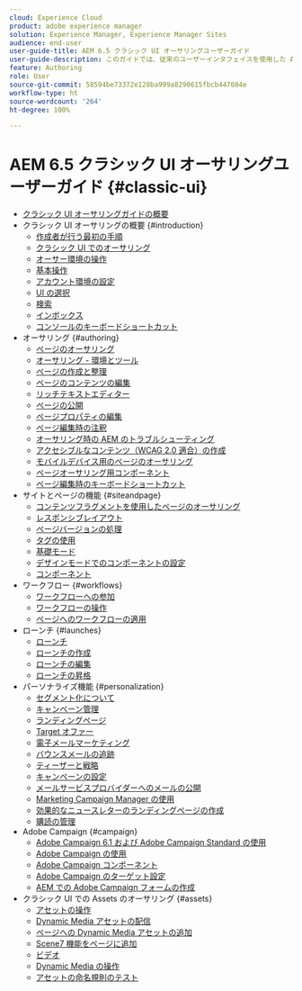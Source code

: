 ```yaml
---
cloud: Experience Cloud
product: adobe experience manager
solution: Experience Manager, Experience Manager Sites
audience: end-user
user-guide-title: AEM 6.5 クラシック UI オーサリングユーザーガイド
user-guide-description: このガイドでは、従来のユーザーインタフェイスを使用した AEM でのオーサリングの概念を説明します。
feature: Authoring
role: User
source-git-commit: 58594be73372e128ba999a8290615fbcb447084e
workflow-type: ht
source-wordcount: '264'
ht-degree: 100%

---
```



# AEM 6.5 クラシック UI オーサリングユーザーガイド {#classic-ui}

+ [クラシック UI オーサリングガイドの概要](home.md)
+ クラシック UI オーサリングの概要 {#introduction}
   + [作成者が行う最初の手順](classic-page-author-first-steps.md)
   + [クラシック UI でのオーサリング](classicui.md)
   + [オーサー環境の操作](author-env.md)
   + [基本操作 ](author-env-basic-handling.md)
   + [アカウント環境の設定 ](author-env-user-props.md)
   + [UI の選択 ](author-env-select-ui.md)
   + [検索](author-env-search.md)
   + [インボックス ](author-env-inbox.md)
   + [コンソールのキーボードショートカット](author-env-keyboard-shortcuts.md)
+ オーサリング {#authoring}
   + [ページのオーサリング](classic-page-author.md)
   + [オーサリング - 環境とツール ](classic-page-author-env-tools.md)
   + [ページの作成と整理 ](classic-page-author-manage-pages.md)
   + [ページのコンテンツの編集 ](classic-page-author-edit-content.md)
   + [リッチテキストエディター](classic-page-author-rich-text-editor.md)
   + [ページの公開 ](classic-page-author-publish-pages.md)
   + [ページプロパティの編集 ](classic-page-author-edit-page-properties.md)
   + [ページ編集時の注釈 ](classic-page-author-annotations.md)
   + [オーサリング時の AEM のトラブルシューティング](classic-page-author-troubleshooting.md)
   + [アクセシブルなコンテンツ（WCAG 2.0 適合）の作成 ](classic-page-author-accessible-content.md)
   + [モバイルデバイス用のページのオーサリング](classic-feature-mobile.md)
   + [ページオーサリング用コンポーネント](classic-page-author-edit-mode.md)
   + [ページ編集時のキーボードショートカット](classic-page-author-keyboard-shortcuts.md)
+ サイトとページの機能 {#siteandpage}
   + [コンテンツフラグメントを使用したページのオーサリング ](classic-page-author-content-fragments.md)
   + [レスポンシブレイアウト](classic-page-author-responsive-layout.md)
   + [ページバージョンの処理 ](classic-page-author-work-with-versions.md)
   + [タグの使用 ](classic-feature-tags.md)
   + [基礎モード](classic-feature-scaffolding.md)
   + [デザインモードでのコンポーネントの設定 ](classic-page-author-design-mode.md)
   + [コンポーネント](classic-page-author-default-components.md)
+ ワークフロー {#workflows}
   + [ワークフローへの参加 ](classic-workflows-participating.md)
   + [ワークフローの操作](classic-workflows.md)
   + [ページへのワークフローの適用 ](classic-workflows-applying.md)
+ ローンチ {#launches}
   + [ローンチ](classic-launches.md)
   + [ローンチの作成](classic-launches-creating.md)
   + [ローンチの編集](classic-launches-editing.md)
   + [ローンチの昇格](classic-launches-promoting.md)
+ パーソナライズ機能 {#personalization}
   + [セグメント化について ](classic-personalization-campaigns-segmentation.md)
   + [キャンペーン管理](classic-personalization-campaigns.md)
   + [ランディングページ](classic-personalization-campaigns-landingpage.md)
   + [Target オファー](classic-personalization-campaigns-target-offers.md)
   + [電子メールマーケティング ](classic-personalization-campaigns-email.md)
   + [バウンスメールの追跡](classic-personalization-campaigns-email-tracking-bounces.md)
   + [ティーザーと戦略 ](classic-personalization-campaigns-teasers-strategy.md)
   + [キャンペーンの設定 ](classic-personalization-campaigns-setting-up-your.md)
   + [メールサービスプロバイダーへのメールの公開](classic-personalization-campaigns-email-newsletters.md)
   + [Marketing Campaign Manager の使用 ](classic-personalization-campaigns-mktg-manager.md)
   + [効果的なニュースレターのランディングページの作成 ](classic-personalization-campaigns-email-landingpage.md)
   + [購読の管理 ](classic-personalization-campaigns-email-subscriptions.md)
+ Adobe Campaign {#campaign}
   + [Adobe Campaign 6.1 および Adobe Campaign Standard の使用 ](classic-personalization-ac-campaign.md)
   + [Adobe Campaign の使用](classic-personalization-ac.md)
   + [Adobe Campaign コンポーネント](classic-personalization-ac-components.md)
   + [Adobe Campaign のターゲット設定 ](classic-personalization-ac-target.md)
   + [AEM での Adobe Campaign フォームの作成 ](classic-personalization-ac-forms.md)
+ クラシック UI での Assets のオーサリング {#assets}
   + [アセットの操作](classicui-assets.md)
   + [Dynamic Media アセットの配信](dynamic-media-assets-delivering.md)
   + [ページへの Dynamic Media アセットの追加 ](dynamic-media-assets-adding-to-page.md)
   + [Scene7 機能をページに追加](manage-assets-classic-s7.md)
   + [ビデオ](manage-assets-classic-s7-video.md)
   + [Dynamic Media の操作](dynamic-media-assets.md)
   + [アセットの命名規則のテスト](asset-naming-conventions.md)

